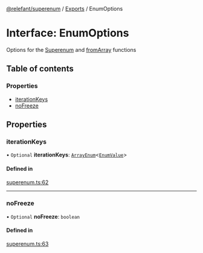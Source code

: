 [@relefant/superenum](../API.md) / [Exports](../modules.md) / EnumOptions

# Interface: EnumOptions

Options for the [Superenum](Superenum.md) and [fromArray](Superenum.md#fromArray) functions

## Table of contents

### Properties

- [iterationKeys](EnumOptions.md#iterationKeys)
- [noFreeze](EnumOptions.md#noFreeze)

## Properties

### iterationKeys

• `Optional` **iterationKeys**: [`ArrayEnum`](../modules.md#ArrayEnum)<[`EnumValue`](../modules.md#EnumValue)\>

#### Defined in

[superenum.ts:62](https://github.com/relefant/superenum/blob/9dfc202/src/superenum.ts#L62)

___

### noFreeze

• `Optional` **noFreeze**: `boolean`

#### Defined in

[superenum.ts:63](https://github.com/relefant/superenum/blob/9dfc202/src/superenum.ts#L63)
